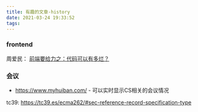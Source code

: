```yaml
---
title: 有趣的文章-history
date: 2021-03-24 19:33:52
tags:
---
```


### frontend
周爱民：
[前端要给力之：代码可以有多烂？](https://kb.cnblogs.com/page/83497/)

### 会议
- https://www.myhuiban.com/ - 可以实时显示CS相关的会议情况








tc39:
https://tc39.es/ecma262/#sec-reference-record-specification-type